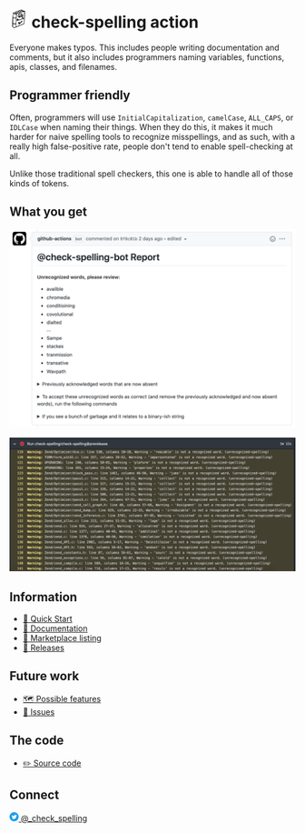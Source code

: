 # <img src="assets/logo.png" alt="check-spelling logo" width="32" height="32"> check-spelling action <!-- markdownlint-disable MD033 -->

Everyone makes typos. This includes people writing documentation and comments,
but it also includes programmers naming variables, functions, apis, classes,
and filenames.

## Programmer friendly

Often, programmers will use `InitialCapitalization`, `camelCase`,
`ALL_CAPS`, or `IDLCase` when naming their things. When they do this, it makes
it much harder for naive spelling tools to recognize misspellings, and as such,
with a really high false-positive rate, people don't tend to enable spell-checking
at all.

Unlike those traditional spell checkers, this one is able to handle all of those
kinds of tokens.

## What you get

![check-spelling-bot Report](assets/comment.png)

![check-spelling-bot log](assets/log.png)

## Information

* [🏃 Quick Start](https://github.com/check-spelling/spell-check-this/)
* [📄 Documentation](https://github.com/check-spelling/check-spelling/wiki)
* [🏬 Marketplace listing](https://github.com/marketplace/actions/check-spelling)
* [📅 Releases](https://github.com/check-spelling/check-spelling/releases)

## Future work

* [🗺️ Possible features](https://github.com/check-spelling/check-spelling/wiki/Possible-features)
* [🐛 Issues](https://github.com/check-spelling/check-spelling/issues)

## The code

* [✏️ Source code](https://github.com/check-spelling/check-spelling/)

## Connect

[<img src="assets/twitter.svg" alt="Twitter logo" width="16" height="16"> @_check_spelling](https://twitter.com/_check_spelling)
